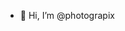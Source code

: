 - 👋 Hi, I’m @photograpix
<!---
photograpix/photograpix is a ✨ special ✨ repository because its `README.md` (this file) appears on your GitHub profile.
You can click the Preview link to take a look at your changes.
--->
